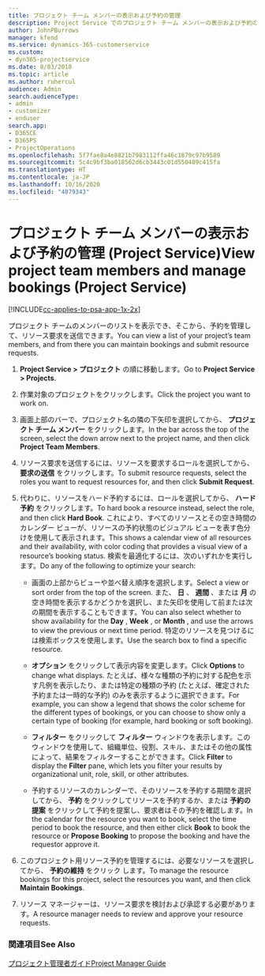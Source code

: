 ```yaml
---
title: プロジェクト チーム メンバーの表示および予約の管理
description: Project Service でのプロジェクト チーム メンバーの表示および予約の管理方法
author: JohnPBurrows
manager: kfend
ms.service: dynamics-365-customerservice
ms.custom:
- dyn365-projectservice
ms.date: 8/03/2018
ms.topic: article
ms.author: ruhercul
audience: Admin
search.audienceType:
- admin
- customizer
- enduser
search.app:
- D365CE
- D365PS
- ProjectOperations
ms.openlocfilehash: 5f7fae8a4e8821b7983112ffa46c1879c97b9589
ms.sourcegitcommit: 5c4c9bf3ba018562d6cb3443c01d550489c415fa
ms.translationtype: HT
ms.contentlocale: ja-JP
ms.lasthandoff: 10/16/2020
ms.locfileid: "4079343"
---
```

# <a name="view-project-team-members-and-manage-bookings-project-service"></a><span data-ttu-id="c25d4-103">プロジェクト チーム メンバーの表示および予約の管理 (Project Service)</span><span class="sxs-lookup"><span data-stu-id="c25d4-103">View project team members and manage bookings (Project Service)</span></span>

[!INCLUDE[cc-applies-to-psa-app-1x-2x](../includes/cc-applies-to-psa-app-1x-2x.md)]

<span data-ttu-id="c25d4-104">プロジェクト チームのメンバーのリストを表示でき、そこから、予約を管理して、リソース要求を送信できます。</span><span class="sxs-lookup"><span data-stu-id="c25d4-104">You can view a list of your project’s team members, and from there you can maintain bookings and submit resource requests.</span></span>  
  
1.  <span data-ttu-id="c25d4-105">**Project Service > プロジェクト** の順に移動します。</span><span class="sxs-lookup"><span data-stu-id="c25d4-105">Go to **Project Service > Projects**.</span></span>  
  
2.  <span data-ttu-id="c25d4-106">作業対象のプロジェクトをクリックします。</span><span class="sxs-lookup"><span data-stu-id="c25d4-106">Click the project you want to work on.</span></span>  
  
3.  <span data-ttu-id="c25d4-107">画面上部のバーで、プロジェクト名の隣の下矢印を選択してから、 **プロジェクト チーム メンバー** をクリックします。</span><span class="sxs-lookup"><span data-stu-id="c25d4-107">In the bar across the top of the screen, select the down arrow next to the project name, and then click **Project Team Members**.</span></span>  
  
4.  <span data-ttu-id="c25d4-108">リソース要求を送信するには、リソースを要求するロールを選択してから、 **要求の送信** をクリックします。</span><span class="sxs-lookup"><span data-stu-id="c25d4-108">To submit resource requests, select the roles you want to request resources for, and then click **Submit Request**.</span></span>  
  
5.  <span data-ttu-id="c25d4-109">代わりに、リソースをハード予約するには、ロールを選択してから、 **ハード予約** をクリックします。</span><span class="sxs-lookup"><span data-stu-id="c25d4-109">To hard book a resource instead, select the role, and then click **Hard Book**.</span></span> <span data-ttu-id="c25d4-110">これにより、すべてのリソースとその空き時間のカレンダー ビューが、リソースの予約状態のビジュアル ビューを表す色分けを使用して表示されます。</span><span class="sxs-lookup"><span data-stu-id="c25d4-110">This shows a calendar view of all resources and their availability, with color coding that provides a visual view of a resource’s booking status.</span></span> <span data-ttu-id="c25d4-111">検索を最適化するには、次のいずれかを実行します。</span><span class="sxs-lookup"><span data-stu-id="c25d4-111">Do any of the following to optimize your search:</span></span>  
  
    -   <span data-ttu-id="c25d4-112">画面の上部からビューや並べ替え順序を選択します。</span><span class="sxs-lookup"><span data-stu-id="c25d4-112">Select a view or sort order from the top of the screen.</span></span> <span data-ttu-id="c25d4-113">また、 **日** 、 **週間** 、または **月** の空き時間を表示するかどうかを選択し、また矢印を使用して前または次の期間を表示することもできます。</span><span class="sxs-lookup"><span data-stu-id="c25d4-113">You can also select whether to show availability for the **Day** , **Week** , or **Month** , and use the arrows to view the previous or next time period.</span></span> <span data-ttu-id="c25d4-114">特定のリソースを見つけるには検索ボックスを使用します。</span><span class="sxs-lookup"><span data-stu-id="c25d4-114">Use the search box to find a specific resource.</span></span>  
  
    -   <span data-ttu-id="c25d4-115">**オプション** をクリックして表示内容を変更します。</span><span class="sxs-lookup"><span data-stu-id="c25d4-115">Click **Options** to change what displays.</span></span> <span data-ttu-id="c25d4-116">たとえば、様々な種類の予約に対する配色を示す凡例を表示したり、または特定の種類の予約 (たとえば、確定された予約または一時的な予約) のみを表示するように選択できます。</span><span class="sxs-lookup"><span data-stu-id="c25d4-116">For example, you can show a legend that shows the color scheme for the different types of bookings, or you can choose to show only a certain type of booking (for example, hard booking or soft booking).</span></span>  
  
    -   <span data-ttu-id="c25d4-117">**フィルター** をクリックして **フィルター** ウィンドウを表示します。このウィンドウを使用して、組織単位、役割、スキル、またはその他の属性によって、結果をフィルターすることができます。</span><span class="sxs-lookup"><span data-stu-id="c25d4-117">Click **Filter** to display the **Filter** pane, which lets you filter your results by organizational unit, role, skill, or other attributes.</span></span>  
  
    -   <span data-ttu-id="c25d4-118">予約するリソースのカレンダーで、そのリソースを予約する期間を選択してから、 **予約** をクリックしてリソースを予約するか、または **予約の提案** をクリックして予約を提案し、要求者はその予約を確認します。</span><span class="sxs-lookup"><span data-stu-id="c25d4-118">In the calendar for the resource you want to book, select the time period to book the resource, and then either click **Book** to book the resource or **Propose Booking** to propose the booking and have the requestor approve it.</span></span>  
  
6.  <span data-ttu-id="c25d4-119">このプロジェクト用リソース予約を管理するには、必要なリソースを選択してから、 **予約の維持** をクリック します。</span><span class="sxs-lookup"><span data-stu-id="c25d4-119">To manage the resource bookings for this project, select the resources you want, and then click **Maintain Bookings**.</span></span>  
  
7.  <span data-ttu-id="c25d4-120">リソース マネージャーは、リソース要求を検討および承認する必要があります。</span><span class="sxs-lookup"><span data-stu-id="c25d4-120">A resource manager needs to review and approve your resource requests.</span></span>  
  
### <a name="see-also"></a><span data-ttu-id="c25d4-121">関連項目</span><span class="sxs-lookup"><span data-stu-id="c25d4-121">See Also</span></span>  
 [<span data-ttu-id="c25d4-122">プロジェクト管理者ガイド</span><span class="sxs-lookup"><span data-stu-id="c25d4-122">Project Manager Guide</span></span>](../psa/project-manager-guide.md)
